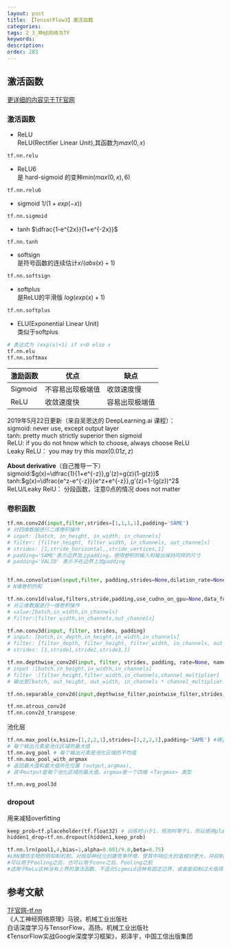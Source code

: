 ```yaml
---
layout: post
title: 【TensorFlow3】激活函数
categories:
tags: 2_3_神经网络与TF
keywords:
description:
order: 283
---
```


## 激活函数
[更详细的内容见于TF官网](https://www.tensorflow.org/api_docs/python/tf/nn)  

### 激活函数
- ReLU  
ReLU(Rectifier Linear Unit),其函数为$max(0,x)$  
```py
tf.nn.relu
```
- ReLU6  
是 hard-sigmoid 的变种$min(max(0,x),6)$  
```py
tf.nn.relu6
```
- sigmoid
$1/(1+exp(-x))$
```py
tf.nn.sigmoid
```
- tanh
$\dfrac{1-e^{2x}}{1+e^{-2x}}$
```py
tf.nn.tanh
```
- softsign  
是符号函数的连续估计$x/(abs(x)+1)$  
```py
tf.nn.softsign
```
- softplus  
是ReLU的平滑版 $log(exp(x)+1)$
```py
tf.nn.softplus
```
- ELU(Exponential Linear Unit)  
类似于softplus  
```py
# 表达式为 (exp(x)+1) if x<0 else x
tf.nn.elu
tf.nn.softmax
```


|激励函数|优点|缺点|
|--|--|--|
|Sigmoid|不容易出现极端值|收敛速度慢
|ReLU|收敛速度快|容易出现极端值|


2019年5月22日更新（来自吴恩达的 DeepLearning.ai 课程）：  
sigmoid: never use, except output layer  
tanh: pretty much strictly superior then sigmoid  
ReLU: if you do not hnow which to choose, always choose ReLU  
Leaky ReLU： you may try this $max(0.01z,z)$

**About derivative**（自己推导一下）  
sigmoid:$g(x)=\dfrac{1}{1+e^{-z}},g'(z)=g(z)(1-g(z))$  
tanh:$g(x)=\dfrac{e^z-e^{-z}}{e^z+e^{-z}},g'(z)=1-(g(z))^2$  
ReLU/Leaky RelU： 分段函数，注意0点的情况 does not matter

### 卷积函数

```py
tf.nn.conv2d(input,filter,strides=[1,1,1,1],padding='SAME')
# 对四维数据进行二维卷积操作
# input: [batch, in_height, in_width, in_channels]
# filter: [filter_height, filter_width, in_channels, out_channels]
# strides: [1,stride_horizontal,,stride_vertices,1]
# padding='SAME'表示边界加上padding，使得卷积的输入和输出保持同样的尺寸
# padding='VALID' 表示不在边界上加padding


tf.nn.convolution(input,filter, padding,strides=None,dilation_rate=None,name=None,data_format=None)
# N维卷积的和

tf.nn.conv1d(value,filters,stride,padding,use_cudnn_on_gpu=None,data_format=None,name=None)
# 对三维数据进行一维卷积操作
# value:[batch,in_width,in_channels]
# filter:[filter_width,in_channels,out_channels]

tf.nn.conv3d(input, filter, strides, padding)
# input: [batch,in_depth,in_height,in_width,in_channels]
# filter: [filter_depth, filter_height, filter_width, in_channels, out_channels]
# strides: [1,stride1,stride2,stride3,1]

tf.nn.depthwise_conv2d(input, filter, strides, padding, rate=None, name=None, data_format=None)
# input :[batch,in_height,in_width,in_channels]
# filter :[filter_height,filter_width,in_channels,channel_multiplier]
# 输出是[batch, out_height, out_width, in_channels * channel_multiplier]

tf.nn.separable_conv2d(input,depthwise_filter,pointwise_filter,strides,padding,rat,name,data_format)

tf.nn.atrous_conv2d
tf.nn.conv2d_transpose
```

池化层
```py
tf.nn.max_pool(x,ksize=[1,2,2,1],strides=[1,2,2,1],padding='SAME') #横竖步长为2，
# 每个输出元素是池化区域的最大值
tf.nn.avg_pool # 每个输出元素是池化区域的平均值
tf.nn.max_pool_with_argmax
# 返回最大值和最大值所在位置 (output,argmax),
# 其中output是每个池化区域的最大值。argmax是一个四维 <Targmax> 类型

tf.nn.avg_pool3d

```

### dropout
用来减轻overfitting
```py
keep_prob=tf.placeholder(tf.float32) # 训练时小于1，预测时等于1，所以使用placeholder
hidden1_drop=tf.nn.dropout(hidden1,keep_prob)
```



```py
tf.nn.lrn(pool1,4,bias=1,alpha=0.001/9.0,beta=0.75)
#LRN模仿生物的侧抑制机制，对局部神经元创建竞争环境，使其中响应大的值相对更大，并抑制其它反馈小的神经元。从而增强泛化能力
#可以用于Pooling之后，也可以用于conv之后、Pooling之前
#适用于ReLu这种没有上界的激活函数，不适合Sigmoid这种有固定边界，或者能抑制过大值得激活函数
```


## 参考文献
[TF官网-tf.nn](https://www.tensorflow.org/api_docs/python/tf/nn)  
《人工神经网络原理》马锐，机械工业出版社  
白话深度学习与TensorFlow，高扬，机械工业出版社  
《TensorFlow实战Google深度学习框架》，郑泽宇，中国工信出版集团  
